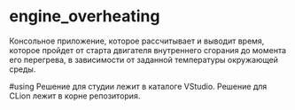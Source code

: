 # engine_overheating
Консольное приложение, которое рассчитывает и выводит время, которое пройдет от старта двигателя внутреннего сгорания до момента его перегрева, в зависимости от заданной температуры окружающей среды.

#using
Решение для студии лежит в каталоге VStudio.
Решение для CLion лежит в корне репозитория.
